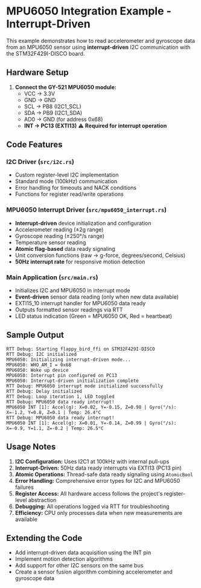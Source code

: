 # MPU6050 Integration Example - Interrupt-Driven

This example demonstrates how to read accelerometer and gyroscope data from an MPU6050 sensor using **interrupt-driven** I2C communication with the STM32F429I-DISCO board.

## Hardware Setup

1. **Connect the GY-521 MPU6050 module:**
   - VCC → 3.3V
   - GND → GND  
   - SCL → PB8 (I2C1_SCL)
   - SDA → PB9 (I2C1_SDA)
   - AD0 → GND (for address 0x68)
   - **INT → PC13 (EXTI13)** ⚠️ **Required for interrupt operation**

## Code Features

### I2C Driver (`src/i2c.rs`)
- Custom register-level I2C implementation
- Standard mode (100kHz) communication
- Error handling for timeouts and NACK conditions
- Functions for register read/write operations

### MPU6050 Interrupt Driver (`src/mpu6050_interrupt.rs`)
- **Interrupt-driven** device initialization and configuration
- Accelerometer reading (±2g range)  
- Gyroscope reading (±250°/s range)
- Temperature sensor reading
- **Atomic flag-based** data ready signaling
- Unit conversion functions (raw → g-force, degrees/second, Celsius)
- **50Hz interrupt rate** for responsive motion detection

### Main Application (`src/main.rs`)
- Initializes I2C and MPU6050 in interrupt mode
- **Event-driven** sensor data reading (only when new data available)
- EXTI15_10 interrupt handler for MPU6050 data ready
- Outputs formatted sensor readings via RTT
- LED status indication (Green = MPU6050 OK, Red = heartbeat)

## Sample Output

```
RTT Debug: Starting flappy_bird_ffi on STM32F429I-DISCO
RTT Debug: I2C initialized
MPU6050: Initializing interrupt-driven mode...
MPU6050: WHO_AM_I = 0x68
MPU6050: Woke up device
MPU6050: Interrupt pin configured on PC13
MPU6050: Interrupt-driven initialization complete
RTT Debug: MPU6050 interrupt mode initialized successfully
RTT Debug: Delay initialized
RTT Debug: Loop iteration 1, LED toggled
RTT Debug: MPU6050 data ready interrupt!
MPU6050 INT [1]: Accel(g): X=0.02, Y=-0.15, Z=0.98 | Gyro(°/s): X=-1.2, Y=0.8, Z=0.1 | Temp: 26.4°C
RTT Debug: MPU6050 data ready interrupt!
MPU6050 INT [1]: Accel(g): X=0.01, Y=-0.14, Z=0.99 | Gyro(°/s): X=-0.9, Y=1.1, Z=-0.2 | Temp: 26.5°C
```

## Usage Notes

1. **I2C Configuration:** Uses I2C1 at 100kHz with internal pull-ups
2. **Interrupt-Driven:** 50Hz data ready interrupts via EXTI13 (PC13 pin)
3. **Atomic Operations:** Thread-safe data ready signaling using `AtomicBool`
4. **Error Handling:** Comprehensive error types for I2C and MPU6050 failures  
5. **Register Access:** All hardware access follows the project's register-level abstraction
6. **Debugging:** All operations logged via RTT for troubleshooting
7. **Efficiency:** CPU only processes data when new measurements are available

## Extending the Code

- Add interrupt-driven data acquisition using the INT pin
- Implement motion detection algorithms
- Add support for other I2C sensors on the same bus
- Create a sensor fusion algorithm combining accelerometer and gyroscope data